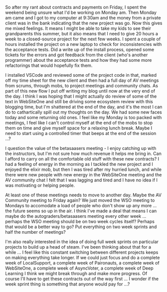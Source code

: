 So after my rant about contracts and payments on Friday, I spent the weekend being unsure what I'd be working on Monday am.  Then Monday am came and I got to my computer at 9:30am and the money from a private client was in the bank indicating that the new project was go.  Now this gives me mixed feelings.  It means I might be able to take my kids to see their grandparents this summer, but it also means that I need to give 20 hours a week to a closed-source project for the next few weeks.  I spent a couple of hours installed the project on a new laptop to check for inconsistencies with the acceptance tests.  Did a write up of the install process, opened some tickets for the errors and got feedback from the client (who's another programmer) about the acceptance tests and how they had some more refactorings that would hopefully fix them.

I installed VSCode and reviewed some of the project code in that, marked off my time sheet for the new client and then had a full day of AV meetings from scrums, through mobs, to project meetings and community chats.  As part of this new flow I put off writing my blog until now at the very end of the day.  I think I was hoping that I might actually do review of some of the text in WebSiteOne and still be driving some ecosystem review with this blogging time, but I'm shattered at the end of the day, and it's the most I can do to cathartically spill out my thoughts on the day.  We had some new faces today and some returning old ones.  I feel like my Monday is too packed with meetings, I feel like I can't control myself at the end of the mobs to stop them on time and give myself space for a relaxing lunch break.  Maybe I need to start using a controlled timer that beeps at the end of the session ...?

I question the value of the betasaasers meeting - I enjoy catching up with the instructors, but I'm not sure how much revenue it helps me bring in.  Can I afford to carry on all the comfortable old stuff with these new contracts?  I had a feeling of energy in the morning as I tackled the new project and I enjoyed the elixir mob, but then I was tired after my hurried lunch, and while there were new people with new energy in the WebSiteOne meeting and the AV community chat I felt that I was lagging and tired and I have no idea if I was motivating or helping people.

At least one of these meetings needs to move to another day.  Maybe the AV Community meeting to Friday again?  We just moved the WSO meeting to Mondays to accomodate a load of people who don't show up any more ... the future seems so up in the air.  I think I've made a deal that means I can maybe do the autograders/betasaasers meeting every other week ... perhaps the WSO meeting should be on two week cycles itself?  Perhaps that would be a better way to go? Put everything on two week sprints and half the number of meetings?

I'm also really interested in the idea of doing full week sprints on particular projects to build up a head of steam.  I've been thinking about that for a while ... I feel like this constant switching between different projects keeps on making everything take longer.  If we could just focus and do a complete week of LocalSupport, a complete week of Paironauts, a complete week of WebSiteOne, a complete week of AsyncVoter, a complete week of Deep Learning I think we might break through and make more progress.  Of course I'll have to get these contracts out of the way first ... I wonder if the week sprint thing is something that anyone would pay for ...?
